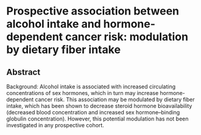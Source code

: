 # Prospective association between alcohol intake and hormone-dependent cancer risk: modulation by dietary fiber intake

## Abstract

Background: Alcohol intake is associated with increased circulating concentrations of sex hormones, which in turn may increase hormone-dependent cancer risk. This association may be modulated by dietary fiber intake, which has been shown to decrease steroid hormone bioavailability (decreased blood concentration and increased sex hormone–binding globulin concentration). However, this potential modulation has not been investigated in any prospective cohort. 